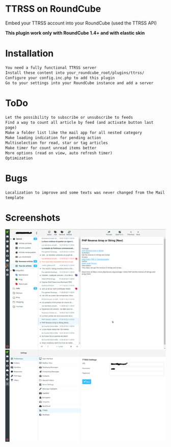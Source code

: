 # TTRSS on RoundCube

Embed your TTRSS account into your RoundCube (used the TTRSS API)

**This plugin work only with RoundCube 1.4+ and with elastic skin**

# Installation

```
You need a fully functional TTRSS server
Install these content into your_roundcube_root/plugins/ttrss/
Configure your config.inc.php to add this plugin
Go to your settings into your RoundCube instance and add a server
```

# ToDo

```
Let the possibility to subscribe or unsubscribe to feeds
Find a way to count all article by feed (and activate button last page)
Make a folder list like the mail app for all nested category
Make loading indication for pending action
Multiselection for read, star or tag articles
Make timer for count unread items better
More options (read on view, auto refresh timer)
Optimization
```

# Bugs

```
Localization to improve and some texts was never changed from the Mail template
```

# Screenshots
![roundcube_ttrss Main](screenshots/Main.png)
![roundcube_ttrss Settings](screenshots/Settings.png)